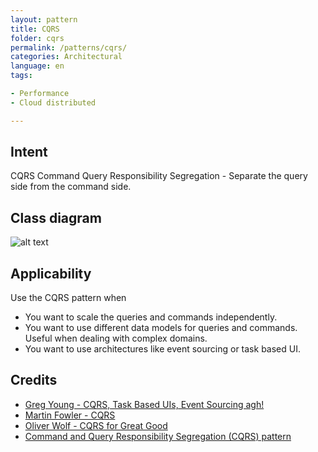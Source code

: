 ```yaml
---
layout: pattern
title: CQRS
folder: cqrs
permalink: /patterns/cqrs/
categories: Architectural
language: en
tags:

- Performance
- Cloud distributed

---
```


## Intent

CQRS Command Query Responsibility Segregation - Separate the query side from the command side.

## Class diagram

![alt text](/etc/cqrs.png "CQRS")

## Applicability

Use the CQRS pattern when

* You want to scale the queries and commands independently.
* You want to use different data models for queries and commands. Useful when dealing with complex
  domains.
* You want to use architectures like event sourcing or task based UI.

## Credits

* [Greg Young - CQRS, Task Based UIs, Event Sourcing agh!](http://codebetter.com/gregyoung/2010/02/16/cqrs-task-based-uis-event-sourcing-agh/)
* [Martin Fowler - CQRS](https://martinfowler.com/bliki/CQRS.html)
* [Oliver Wolf - CQRS for Great Good](https://www.youtube.com/watch?v=Ge53swja9Dw)
* [Command and Query Responsibility Segregation (CQRS) pattern](https://docs.microsoft.com/en-us/azure/architecture/patterns/cqrs)
